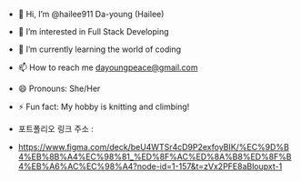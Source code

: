 - 👋 Hi, I’m @hailee911 Da-young (Hailee)
- 👀 I’m interested in Full Stack Developing
- 🌱 I’m currently learning the world of coding
- 📫 How to reach me dayoungpeace@gmail.com
- 😄 Pronouns: She/Her
- ⚡ Fun fact: My hobby is knitting and climbing!

- 포트폴리오 링크 주소 :
- https://www.figma.com/deck/beU4WTSr4cD9P2exfoyBIK/%EC%9D%B4%EB%8B%A4%EC%98%81_%ED%8F%AC%ED%8A%B8%ED%8F%B4%EB%A6%AC%EC%98%A4?node-id=1-157&t=zVx2PFE8aBloupxt-1
